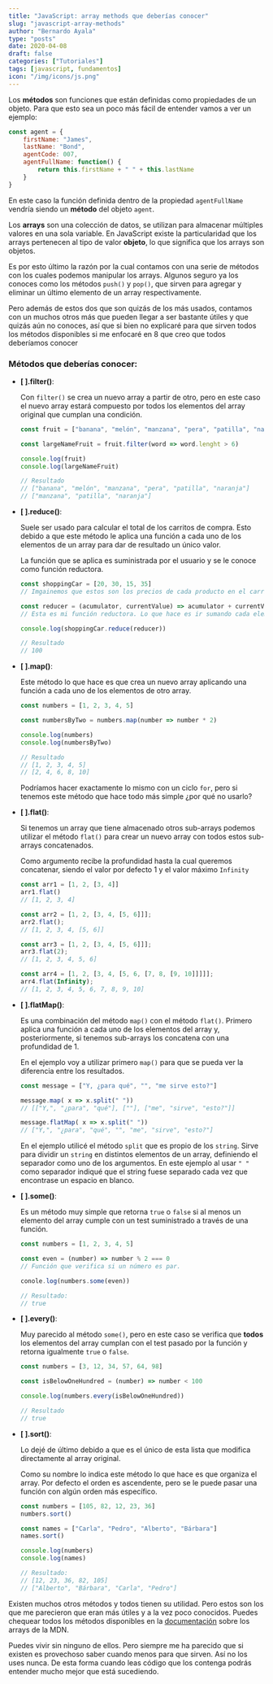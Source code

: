 ```yaml
---
title: "JavaScript: array methods que deberías conocer"
slug: "javascript-array-methods"
author: "Bernardo Ayala"
type: "posts"
date: 2020-04-08
draft: false
categories: ["Tutoriales"]
tags: [javascript, fundamentos]
icon: "/img/icons/js.png"
---
```


Los **métodos** son funciones que están definidas como propiedades de un objeto. Para que esto sea un poco más fácil de entender vamos a ver un ejemplo:

```javascript
const agent = {
    firstName: "James",
    lastName: "Bond",
    agentCode: 007,
    agentFullName: function() {
        return this.firstName + " " + this.lastName
    }
}
```

En este caso la función definida dentro de la propiedad `agentFullName` vendría siendo un **método** del objeto `agent`.

Los **arrays** son una colección de datos, se utilizan para almacenar múltiples valores en una sola variable. En JavaScript existe la particularidad que los arrays pertenecen al tipo de valor **objeto**, lo que significa que los arrays son objetos.

Es por esto último la razón por la cual contamos con una serie de métodos con los cuales podemos manipular los arrays. Algunos seguro ya los conoces como los métodos `push()` y `pop()`, que sirven para agregar y eliminar un último elemento de un array respectivamente.

Pero además de estos dos que son quizás de los más usados, contamos con un muchos otros más que pueden llegar a ser bastante útiles y que quizás aún no conoces, así que si bien no explicaré para que sirven todos los métodos disponibles si me enfocaré en 8 que creo que todos deberíamos conocer

### Métodos que deberías conocer:
  
- **\[ \].filter()**:

  Con `filter()` se crea un nuevo array a partir de otro, pero en este caso el nuevo array estará compuesto por todos los elementos del array original que cumplan una condición.

  ```javascript
  const fruit = ["banana", "melón", "manzana", "pera", "patilla", "naranja"]
  
  const largeNameFruit = fruit.filter(word => word.lenght > 6)
  
  console.log(fruit)
  console.log(largeNameFruit)
  
  // Resultado
  // ["banana", "melón", "manzana", "pera", "patilla", "naranja"]
  // ["manzana", "patilla", "naranja"]
  ```

- **\[ \].reduce()**:

  Suele ser usado para calcular el total de los carritos de compra. Esto debido a que este método le aplica una función a cada uno de los elementos de un array para dar de resultado un único valor.

  La función que se aplica es suministrada por el usuario y se le conoce como función reductora.

  ```javascript
  const shoppingCar = [20, 30, 15, 35] 
  // Imgainemos que estos son los precios de cada producto en el carrito de compras.
  
  const reducer = (acumulator, currentValue) => acumulator + currentValue
  // Esta es mi función reductora. Lo que hace es ir sumando cada elemento del array guardando un acumulado del total.
  
  console.log(shoppingCar.reduce(reducer))
  
  // Resultado
  // 100
  ```

- **\[ \].map()**:

  Este método lo que hace es que crea un nuevo array aplicando una función a cada uno de los elementos de otro array.

  ```javascript
  const numbers = [1, 2, 3, 4, 5]
  
  const numbersByTwo = numbers.map(number => number * 2)
  
  console.log(numbers)
  console.log(numbersByTwo)
  
  // Resultado
  // [1, 2, 3, 4, 5]
  // [2, 4, 6, 8, 10]
  ```

  Podríamos hacer exactamente lo mismo con un ciclo `for`, pero si tenemos este método que hace todo más simple ¿por qué no usarlo?

- **\[ \].flat()**:

  Si tenemos un array que tiene almacenado otros sub-arrays podemos utilizar el método `flat()` para crear un nuevo array con todos estos sub-arrays concatenados.

  Como argumento recibe la profundidad hasta la cual queremos concatenar, siendo el valor por defecto 1 y el valor máximo `Infinity`

  ```javascript
  const arr1 = [1, 2, [3, 4]]
  arr1.flat()
  // [1, 2, 3, 4]
  
  const arr2 = [1, 2, [3, 4, [5, 6]]];
  arr2.flat();
  // [1, 2, 3, 4, [5, 6]]
  
  const arr3 = [1, 2, [3, 4, [5, 6]]];
  arr3.flat(2);
  // [1, 2, 3, 4, 5, 6]
  
  const arr4 = [1, 2, [3, 4, [5, 6, [7, 8, [9, 10]]]]];
  arr4.flat(Infinity);
  // [1, 2, 3, 4, 5, 6, 7, 8, 9, 10]
  ```

- **\[ \].flatMap()**:

  Es una combinación del método `map()` con el método `flat()`. Primero aplica una función a cada uno de los elementos del array y, posteriormente, si tenemos sub-arrays los concatena con una profundidad de 1.

  En el ejemplo voy a utilizar primero `map()` para que se pueda ver la diferencia entre los resultados.

  ```javascript
  const message = ["Y, ¿para qué", "", "me sirve esto?"]
  
  message.map( x => x.split(" "))
  // [["Y,", "¿para", "qué"], [""], ["me", "sirve", "esto?"]]
  
  message.flatMap( x => x.split(" "))
  // ["Y,", "¿para", "qué", "", "me", "sirve", "esto?"]
  ```

  En el ejemplo utilicé el método `split` que es propio de los `string`. Sirve para dividir un `string` en distintos elementos de un array, definiendo el separador como uno de los argumentos. En este ejemplo al usar `" "` como separador indiqué que el string fuese separado cada vez que encontrase un espacio en blanco.

- **\[ \].some()**:

  Es un método muy simple que retorna `true` o `false` si al menos un elemento del array cumple con un test suministrado a través de una función.

  ```javascript
  const numbers = [1, 2, 3, 4, 5]
  
  const even = (number) => number % 2 === 0
  // Función que verifica si un número es par.
  
  conole.log(numbers.some(even))
  
  // Resultado:
  // true
  ```

- **\[ \].every()**:

  Muy parecido al método  `some()`, pero en este caso se verifica que **todos** los elementos del array cumplan con el test pasado por la función y retorna igualmente `true` o `false`.

  ```javascript
  const numbers = [3, 12, 34, 57, 64, 98]
  
  const isBelowOneHundred = (number) => number < 100
  
  console.log(numbers.every(isBelowOneHundred))
  
  // Resultado
  // true
  ```

- **\[ \].sort()**:

  Lo dejé de último debido a que es el único de esta lista que modifica directamente al array original. 

  Como su nombre lo indica este método lo que hace es que organiza el array. Por defecto el orden es ascendente, pero se le puede pasar una función con algún orden más específico.

  ```javascript
  const numbers = [105, 82, 12, 23, 36]
  numbers.sort()
  
  const names = ["Carla", "Pedro", "Alberto", "Bárbara"]
  names.sort()
  
  console.log(numbers)
  console.log(names)
  
  // Resultado:
  // [12, 23, 36, 82, 105]
  // ["Alberto", "Bárbara", "Carla", "Pedro"]
  ```

Existen muchos otros métodos y todos tienen su utilidad. Pero estos son los que me parecieron que eran más útiles y a la vez poco conocidos. Puedes chequear todos los métodos disponibles en la [documentación](https://developer.mozilla.org/es/docs/Web/JavaScript/Referencia/Objetos_globales/Array) sobre los arrays de la MDN.

Puedes vivir sin ninguno de ellos. Pero siempre me ha parecido que si existen es provechoso saber cuando menos para que sirven. Así no los uses nunca. De esta forma cuando leas código que los contenga podrás entender mucho mejor que está sucediendo.